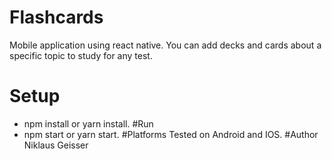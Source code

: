 # Flashcards
Mobile application using react native.
You can add decks and cards about a specific topic to study for any test.
# Setup
* npm install or yarn install.
#Run
* npm start or yarn start.
#Platforms
Tested on Android and IOS.
#Author
Niklaus Geisser

